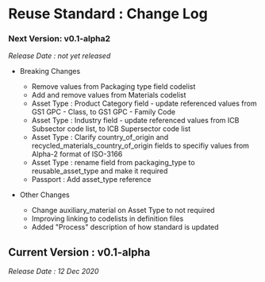 # Reuse Standard : Change Log

### Next Version:  v0.1-alpha2
_Release Date : not yet released_

* Breaking Changes 
    * Remove values from Packaging type field codelist
    * Add and remove values from  Materials codelist
    * Asset Type : Product Category field - update referenced values from GS1 GPC - Class, to GS1 GPC - Family Code
    * Asset Type : Industry field - update referenced values from ICB Subsector code list, to ICB Supersector code list
    * Asset Type : Clarify country_of_origin and recycled_materials_country_of_origin fields to specifiy values from Alpha-2 format of ISO-3166
    * Asset Type : rename field from packaging_type to reusable_asset_type and make it required
    * Passport : Add asset_type reference

* Other Changes
    * Change auxiliary_material on Asset Type to not required
    * Improving linking to codelists in definition files
    * Added "Process" description of how standard is updated


## Current Version : v0.1-alpha
_Release Date : 12 Dec 2020_

